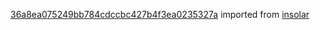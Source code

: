 [36a8ea075249bb784cdccbc427b4f3ea0235327a](https://github.com/insolar/insolar/commit/36a8ea075249bb784cdccbc427b4f3ea0235327a) imported from [insolar](https://github.com/insolar/insolar)
